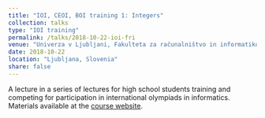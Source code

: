```yaml
---
title: "IOI, CEOI, BOI training 1: Integers"
collection: talks
type: "IOI training"
permalink: /talks/2018-10-22-ioi-fri
venue: "Univerza v Ljubljani, Fakulteta za računalništvo in informatiko"
date: 2018-10-22
location: "Ljubljana, Slovenia"
share: false
---
```


A lecture in a series of lectures for high school students training and competing
for participation in international olympiads in informatics. 
Materials available at the [course website](https://moodle.lusy.fri.uni-lj.si/course/view.php?id=60).
